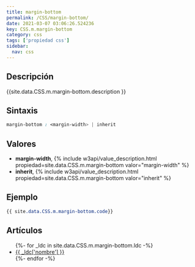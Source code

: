 ```yaml
---
title: margin-bottom
permalink: /CSS/margin-bottom/
date: 2021-03-07 03:06:26.524236
key: CSS.m.margin-bottom
category: css
tags: ['propiedad css']
sidebar: 
  nav: css
---
```


## Descripción
{{site.data.CSS.m.margin-bottom.description }}

## Sintaxis
~~~css
margin-bottom : <margin-width> | inherit
~~~

## Valores
* **margin-width**,  {% include w3api/value_description.html propiedad=site.data.CSS.m.margin-bottom valor="margin-width" %}
* **inherit**,  {% include w3api/value_description.html propiedad=site.data.CSS.m.margin-bottom valor="inherit" %}

## Ejemplo
~~~css
{{ site.data.CSS.m.margin-bottom.code}}
~~~

## Artículos
<ul>
{%- for _ldc in site.data.CSS.m.margin-bottom.ldc -%}
   <li>
       <a href="{{_ldc['url'] }}">{{ _ldc['nombre'] }}</a>
   </li>
{%- endfor -%}
</ul>

